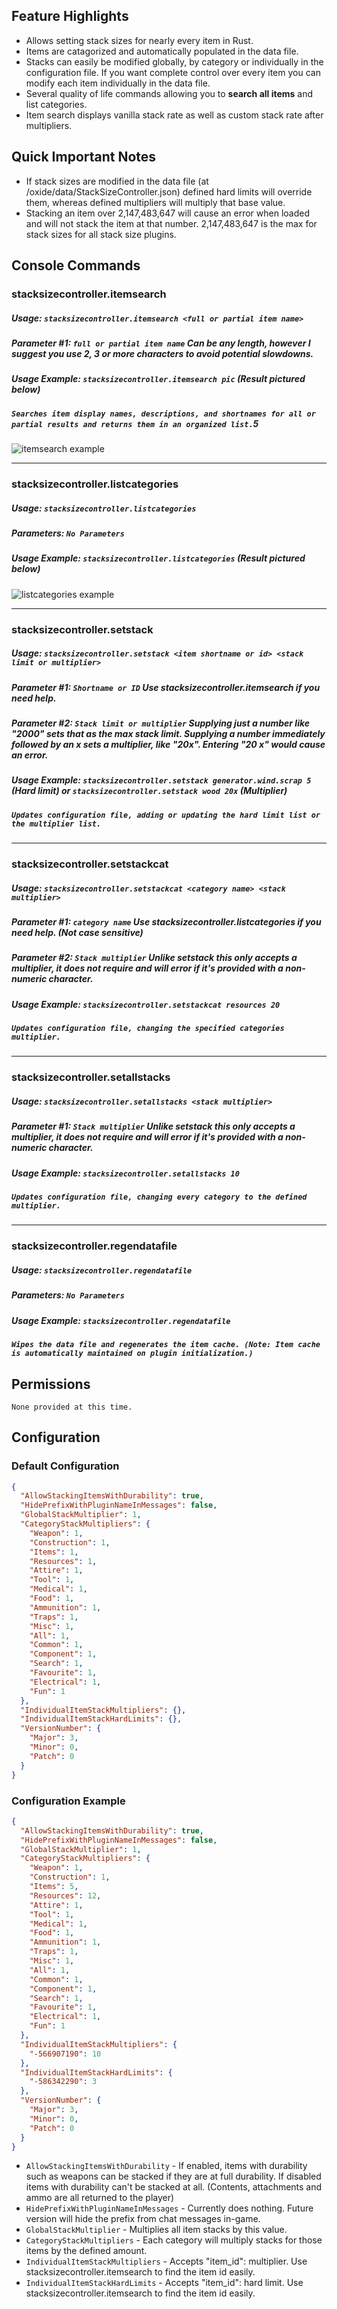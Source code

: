 ## Feature Highlights
* Allows setting stack sizes for nearly every item in Rust.
* Items are catagorized and automatically populated in the data file.
* Stacks can easily be modified globally, by category or individually in the configuration file. If you want complete control over every item you can modify each item individually in the data file.
* Several quality of life commands allowing you to **search all items** and list categories.
* Item search displays vanilla stack rate as well as custom stack rate after multipliers.


## Quick Important Notes
* If stack sizes are modified in the data file (at /oxide/data/StackSizeController.json) defined hard limits will override them, whereas defined multipliers will multiply that base value.
* Stacking an item over 2,147,483,647 will cause an error when loaded and will not stack the item at that number. 2,147,483,647 is the max for stack sizes for all stack size plugins.


## Console Commands
### **stacksizecontroller.itemsearch**
##### **Usage:** `stacksizecontroller.itemsearch <full or partial item name>`
##### **Parameter #1:** `full or partial item name` Can be any length, however I suggest you use 2, 3 or more characters to avoid potential slowdowns.
##### **Usage Example:** `stacksizecontroller.itemsearch pic` (Result pictured below)

##### `Searches item display names, descriptions, and shortnames for all or partial results and returns them in an organized list.`5

![itemsearch example](https://i.imgur.com/yOUagsF.png)

----

### **stacksizecontroller.listcategories**
##### **Usage:** `stacksizecontroller.listcategories`
##### **Parameters:** `No Parameters`
##### **Usage Example:** `stacksizecontroller.listcategories` (Result pictured below)

![listcategories example](https://i.imgur.com/CsbGcSB.png)

----

### **stacksizecontroller.setstack**
##### **Usage:** `stacksizecontroller.setstack <item shortname or id> <stack limit or multiplier>`
##### **Parameter #1:** `Shortname or ID` Use stacksizecontroller.itemsearch if you need help.
##### **Parameter #2:** `Stack limit or multiplier` Supplying just a number like "2000" sets that as the max stack limit. Supplying a number immediately followed by an x sets a multiplier, like "20x". Entering "20 x" would cause an error.
##### **Usage Example:** `stacksizecontroller.setstack generator.wind.scrap 5` (Hard limit) or `stacksizecontroller.setstack wood 20x` (Multiplier)

##### `Updates configuration file, adding or updating the hard limit list or the multiplier list.`

----

### **stacksizecontroller.setstackcat**
##### **Usage:** `stacksizecontroller.setstackcat <category name> <stack multiplier>`
##### **Parameter #1:** `category name` Use stacksizecontroller.listcategories if you need help. (Not case sensitive)
##### **Parameter #2:** `Stack multiplier` Unlike setstack this only accepts a multiplier, it does not require and will error if it's provided with a non-numeric character.
##### **Usage Example:** `stacksizecontroller.setstackcat resources 20`

##### `Updates configuration file, changing the specified categories multiplier.`

----

### **stacksizecontroller.setallstacks**
##### **Usage:** `stacksizecontroller.setallstacks <stack multiplier>`
##### **Parameter #1:** `Stack multiplier` Unlike setstack this only accepts a multiplier, it does not require and will error if it's provided with a non-numeric character.
##### **Usage Example:** `stacksizecontroller.setallstacks 10`

##### `Updates configuration file, changing every category to the defined multiplier.`

----

### **stacksizecontroller.regendatafile**
##### **Usage:** `stacksizecontroller.regendatafile`
##### **Parameters:** `No Parameters`
##### **Usage Example:** `stacksizecontroller.regendatafile`

##### `Wipes the data file and regenerates the item cache. (Note: Item cache is automatically maintained on plugin initialization.)`


## Permissions

`None provided at this time.`


## Configuration

### Default Configuration
```json
{
  "AllowStackingItemsWithDurability": true,
  "HidePrefixWithPluginNameInMessages": false,
  "GlobalStackMultiplier": 1,
  "CategoryStackMultipliers": {
    "Weapon": 1,
    "Construction": 1,
    "Items": 1,
    "Resources": 1,
    "Attire": 1,
    "Tool": 1,
    "Medical": 1,
    "Food": 1,
    "Ammunition": 1,
    "Traps": 1,
    "Misc": 1,
    "All": 1,
    "Common": 1,
    "Component": 1,
    "Search": 1,
    "Favourite": 1,
    "Electrical": 1,
    "Fun": 1
  },
  "IndividualItemStackMultipliers": {},
  "IndividualItemStackHardLimits": {},
  "VersionNumber": {
    "Major": 3,
    "Minor": 0,
    "Patch": 0
  }
}
```

### Configuration Example
```json
{
  "AllowStackingItemsWithDurability": true,
  "HidePrefixWithPluginNameInMessages": false,
  "GlobalStackMultiplier": 1,
  "CategoryStackMultipliers": {
    "Weapon": 1,
    "Construction": 1,
    "Items": 5,
    "Resources": 12,
    "Attire": 1,
    "Tool": 1,
    "Medical": 1,
    "Food": 1,
    "Ammunition": 1,
    "Traps": 1,
    "Misc": 1,
    "All": 1,
    "Common": 1,
    "Component": 1,
    "Search": 1,
    "Favourite": 1,
    "Electrical": 1,
    "Fun": 1
  },
  "IndividualItemStackMultipliers": {
    "-566907190": 10
  },
  "IndividualItemStackHardLimits": {
    "-586342290": 3
  },
  "VersionNumber": {
    "Major": 3,
    "Minor": 0,
    "Patch": 0
  }
}
```

- `AllowStackingItemsWithDurability` - If enabled, items with durability such as weapons can be stacked if they are at full durability. If disabled items with durability can't be stacked at all. (Contents, attachments and ammo are all returned to the player)
- `HidePrefixWithPluginNameInMessages` - Currently does nothing. Future version will hide the prefix from chat messages in-game.
- `GlobalStackMultiplier` - Multiplies all item stacks by this value.
- `CategoryStackMultipliers` - Each category will multiply stacks for those items by the defined amount.
- `IndividualItemStackMultipliers` - Accepts "item_id": multiplier. Use stacksizecontroller.itemsearch to find the item id easily.
- `IndividualItemStackHardLimits` - Accepts "item_id": hard limit. Use stacksizecontroller.itemsearch to find the item id easily.